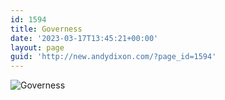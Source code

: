 ```yaml
---
id: 1594
title: Governess
date: '2023-03-17T13:45:21+00:00'
layout: page
guid: 'http://new.andydixon.com/?page_id=1594'
---
```


![Governess](https://i0.wp.com/assets.g8x2.ldn.idrivee2-23.com/posters/Governess%2001.jpg?w=1200&ssl=1 "Governess")